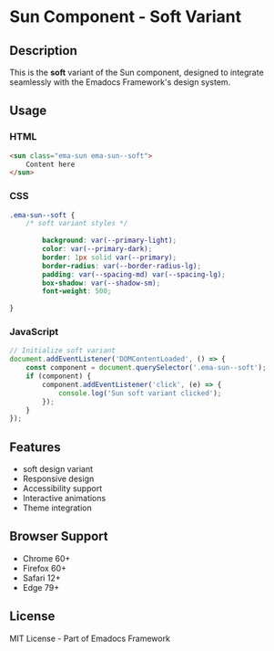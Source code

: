# Sun Component - Soft Variant

## Description
This is the **soft** variant of the Sun component, designed to integrate seamlessly with the Emadocs Framework's design system.

## Usage

### HTML
```html
<sun class="ema-sun ema-sun--soft">
    Content here
</sun>
```

### CSS
```css
.ema-sun--soft {
    /* soft variant styles */
    
        background: var(--primary-light);
        color: var(--primary-dark);
        border: 1px solid var(--primary);
        border-radius: var(--border-radius-lg);
        padding: var(--spacing-md) var(--spacing-lg);
        box-shadow: var(--shadow-sm);
        font-weight: 500;
    
}
```

### JavaScript
```javascript
// Initialize soft variant
document.addEventListener('DOMContentLoaded', () => {
    const component = document.querySelector('.ema-sun--soft');
    if (component) {
        component.addEventListener('click', (e) => {
            console.log('Sun soft variant clicked');
        });
    }
});
```

## Features
- soft design variant
- Responsive design
- Accessibility support
- Interactive animations
- Theme integration

## Browser Support
- Chrome 60+
- Firefox 60+
- Safari 12+
- Edge 79+

## License
MIT License - Part of Emadocs Framework
